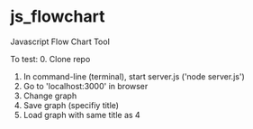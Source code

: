 # js_flowchart
Javascript Flow Chart Tool

To test:
  0. Clone repo
  1. In command-line (terminal), start server.js ('node server.js')
  2. Go to 'localhost:3000' in browser
  3. Change graph
  4. Save graph (specifiy title)
  5. Load graph with same title as 4